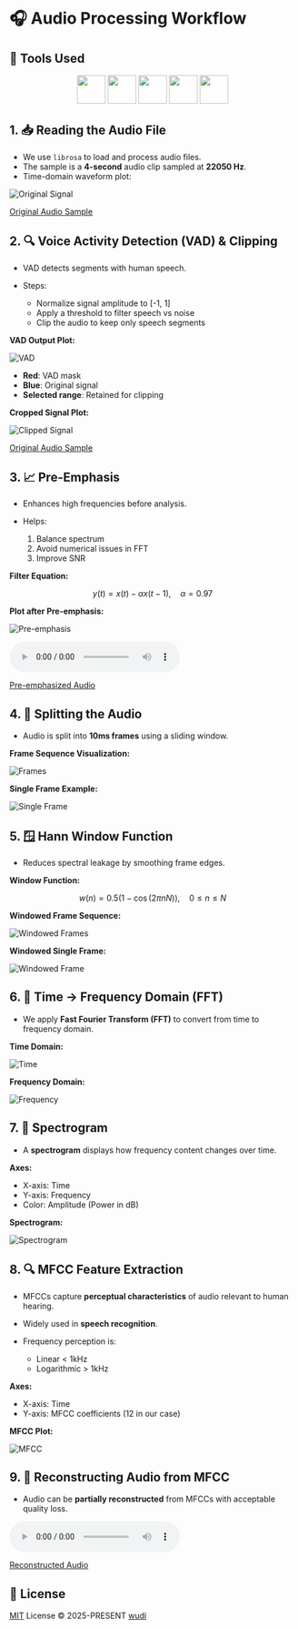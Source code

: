# 🎧 Audio Processing Workflow

## 🧰 Tools Used

<p align="center">
  <a href="https://www.python.org/downloads/release/python-3715/"><img src="https://www.python.org/static/community_logos/python-logo.png" height="50"></a>
  <a href="https://librosa.org/"><img src="https://librosa.org/images/librosa_logo_text.png" height="50"></a>
  <a href="https://pydub.com/"><img src="https://images.g2crowd.com/uploads/product/image/large_detail/large_detail_86c4f17e5b0c4fc3d86420b9c7c5894c/pydub.png" height="50"></a>
  <a href="https://numpy.org/"><img src="https://ebssistemas.com/file/2021/05/NumPy-200x80.png" height="50"></a>
  <a href="https://matplotlib.org/stable/index.html"><img src="https://matplotlib.org/2.0.2/plot_directive/mpl_examples/api/thumbnails/logo2.png" height="50"></a>
</p>

## 1. 📥 Reading the Audio File

* We use `librosa` to load and process audio files.
* The sample is a **4-second** audio clip sampled at **22050 Hz**.
* Time-domain waveform plot:

![Original Signal](https://raw.githubusercontent.com/WuChenDi/Audio-Processing/main/images/1.png)

[Original Audio Sample](https://github.com/user-attachments/assets/6380286e-f134-40e2-85cd-38cb7959db9c)

## 2. 🔍 Voice Activity Detection (VAD) & Clipping

* VAD detects segments with human speech.
* Steps:

  * Normalize signal amplitude to \[-1, 1]
  * Apply a threshold to filter speech vs noise
  * Clip the audio to keep only speech segments

**VAD Output Plot:**

![VAD](https://raw.githubusercontent.com/WuChenDi/Audio-Processing/main/images/2.png)

* **Red**: VAD mask
* **Blue**: Original signal
* **Selected range**: Retained for clipping

**Cropped Signal Plot:**

![Clipped Signal](https://raw.githubusercontent.com/WuChenDi/Audio-Processing/main/images/3.png)

[Original Audio Sample](https://github.com/user-attachments/assets/c6f5202f-b14e-4da2-ad8a-cc95c9bf5fab)

## 3. 📈 Pre-Emphasis

* Enhances high frequencies before analysis.
* Helps:

  1. Balance spectrum
  2. Avoid numerical issues in FFT
  3. Improve SNR

**Filter Equation:**

$$
y(t) = x(t) - \alpha x(t-1),\quad \alpha = 0.97
$$

**Plot after Pre-emphasis:**

![Pre-emphasis](https://raw.githubusercontent.com/WuChenDi/Audio-Processing/main/images/4.png)

<audio controls src="https://raw.githubusercontent.com/WuChenDi/Audio-Processing/main/audios/3.preempha.mov"></audio>

[Pre-emphasized Audio](https://github.com/user-attachments/assets/a5f3902a-9373-4579-a12f-438623b61dfb)

## 4. 🧩 Splitting the Audio

* Audio is split into **10ms frames** using a sliding window.

**Frame Sequence Visualization:**

![Frames](https://raw.githubusercontent.com/WuChenDi/Audio-Processing/main/images/frame.gif)

**Single Frame Example:**

![Single Frame](https://raw.githubusercontent.com/WuChenDi/Audio-Processing/main/images/6.png)

## 5. 🪟 Hann Window Function

* Reduces spectral leakage by smoothing frame edges.

**Window Function:**

$$
w(n) = 0.5 \left(1 - \cos\left({2\pi nN}\right)\right),\quad 0 \leq n \leq N
$$

**Windowed Frame Sequence:**

![Windowed Frames](https://raw.githubusercontent.com/WuChenDi/Audio-Processing/main/images/windows.gif)

**Windowed Single Frame:**

![Windowed Frame](https://raw.githubusercontent.com/WuChenDi/Audio-Processing/main/images/7.png)

<!-- 🎧 [Windowed Audio](https://user-images.githubusercontent.com/115212881/198013223-fdf9dc17-0994-4526-ba01-409dc48aa690.mov) -->

## 6. 🔄 Time → Frequency Domain (FFT)

* We apply **Fast Fourier Transform (FFT)** to convert from time to frequency domain.

**Time Domain:**

![Time](https://raw.githubusercontent.com/WuChenDi/Audio-Processing/main/images/1.png)

**Frequency Domain:**

![Frequency](https://raw.githubusercontent.com/WuChenDi/Audio-Processing/main/images/5.png)

## 7. 🌈 Spectrogram

* A **spectrogram** displays how frequency content changes over time.

**Axes:**

* X-axis: Time
* Y-axis: Frequency
* Color: Amplitude (Power in dB)

**Spectrogram:**

![Spectrogram](https://raw.githubusercontent.com/WuChenDi/Audio-Processing/main/images/9.png)

## 8. 🔍 MFCC Feature Extraction

* MFCCs capture **perceptual characteristics** of audio relevant to human hearing.
* Widely used in **speech recognition**.
* Frequency perception is:

  * Linear < 1kHz
  * Logarithmic > 1kHz

**Axes:**

* X-axis: Time
* Y-axis: MFCC coefficients (12 in our case)

**MFCC Plot:**

![MFCC](https://raw.githubusercontent.com/WuChenDi/Audio-Processing/main/images/11.png)

## 9. 🔄 Reconstructing Audio from MFCC

* Audio can be **partially reconstructed** from MFCCs with acceptable quality loss.

<audio controls src="https://raw.githubusercontent.com/WuChenDi/Audio-Processing/main/audios/4.reconstructed.mov"></audio>

[Reconstructed Audio](https://github.com/user-attachments/assets/b2fb4f96-e300-4cc4-b996-0a34b284f677)

## 📜 License

[MIT](./LICENSE) License © 2025-PRESENT [wudi](https://github.com/WuChenDi)
